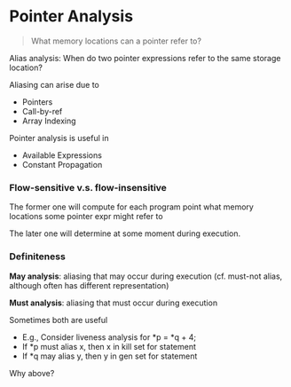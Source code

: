# Pointer Analysis

> What memory locations can a pointer refer to?


Alias analysis: When do two pointer expressions refer to the same storage location?

Aliasing can arise due to

* Pointers
* Call-by-ref
* Array Indexing

Pointer analysis is useful in

* Available Expressions
* Constant Propagation


### Flow-sensitive v.s. flow-insensitive
The former one will compute for each program point what memory locations some pointer expr might refer to

The later one will determine at some moment during execution.


### Definiteness
**May analysis**: aliasing that may occur during execution (cf. must-not alias, although often has different representation)


**Must analysis**: aliasing that must occur during execution

Sometimes both are useful* E.g., Consider liveness analysis for *p = *q + 4;* If *p must alias x, then x in kill set for statement* If *q may alias y, then y in gen set for statement

Why above?

